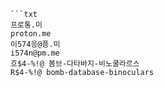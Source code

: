
```트스트
```txt
프로통.미
proton.me
이574응@픙.미
i574n@pm.me
흐$4-%!@ 봄브-다타바지-비노쿨라르스
R$4-%!@ bomb-database-binoculars
```
```

